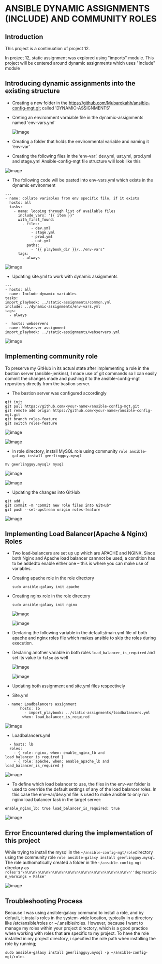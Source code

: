 # ANSIBLE DYNAMIC ASSIGNMENTS (INCLUDE) AND COMMUNITY ROLES

## Introduction 
  This project is a continuation of project 12.
  
  In project 12, static assignment was explored using "imports" module. This project will be centered around dynamic assignments which uses "Include" module
  
##  Introducing dynamic assignments into the existing structure
* Creating a new folder in the https://github.com/Mubarokahh/ansible-config-mgt.git called 'DYNAMIC-ASSIGNMENTS'
* Creting an environment varaiable file in the dynamic-assignments named 'env-vars.yml'

  ![image](https://github.com/Mubarokahh/DevOps-Projects/assets/135038657/c8de39eb-7b2e-485f-bb2d-5ebea7378e4a)

* Creating a folder that holds the environmental variable and naming it ‘env-var’
* Creating the following files in the ‘env-var’: dev.yml, uat.yml, prod.yml and stage.yml
 Ansible-config-mgt file structure will look like this

![image](https://github.com/Mubarokahh/DevOps-Projects/assets/135038657/05922fcf-fdb5-41a2-afc3-d930dabf21aa)

* The following code will be pasted into env-vars.yml which exists in the dynamic environment

```
---
- name: collate variables from env specific file, if it exists
  hosts: all
  tasks:
    - name: looping through list of available files
      include_vars: "{{ item }}"
      with_first_found:
        - files:
            - dev.yml
            - stage.yml
            - prod.yml
            - uat.yml
          paths:
            - "{{ playbook_dir }}/../env-vars"
      tags:
        - always

   ```

 ![image](https://github.com/Mubarokahh/DevOps-Projects/assets/135038657/9cc8c194-8afc-47ad-9617-5889272bc8f8)

 * Updating site.yml to work with dynamic assignments

  ```
 ---
- hosts: all
- name: Include dynamic variables 
  tasks:
  import_playbook: ../static-assignments/common.yml 
  include: ../dynamic-assignments/env-vars.yml
  tags:
    - always

-  hosts: webservers
- name: Webserver assignment
  import_playbook: ../static-assignments/webservers.yml
```

![image](https://github.com/Mubarokahh/DevOps-Projects/assets/135038657/d1ffcc9e-d14a-4428-b8da-419707c0dfc8)

## Implementing community role

To preserve my GitHub in its actual state after implementing a role in the bastion server (ansible-jenkins), I made use of git commands so I can easily commit the changes made and pushing it to the ansible-config-mgt repository directly from the bastion server.

 * The bastion server was configured accordingly
 
 ```
git init
git pull https://github.com/<your-name>/ansible-config-mgt.git
git remote add origin https://github.com/<your-name>/ansible-config-mgt.git
git branch roles-feature
git switch roles-feature

```


![image](https://github.com/Mubarokahh/DevOps-Projects/assets/135038657/f789b8fe-b1a6-440c-bd05-273513575090)

![image](https://github.com/Mubarokahh/DevOps-Projects/assets/135038657/625d646c-8e22-47dd-9753-38ba1235e66f)


* In role directory, install MySQL role using community `role ansible-galaxy install geerlingguy.mysql`

`mv geerlingguy.mysql/ mysql`

![image](https://github.com/Mubarokahh/DevOps-Projects/assets/135038657/2882d9eb-98bd-4eeb-8d30-9123e089c5aa)

![image](https://github.com/Mubarokahh/DevOps-Projects/assets/135038657/6988ca9b-e68d-4c58-b550-ef9569b44eff)

* Updating the changes into GitHub

```
git add .
git commit -m "Commit new role files into GitHub"
git push --set-upstream origin roles-feature

```

![image](https://github.com/Mubarokahh/DevOps-Projects/assets/135038657/4744732f-d55e-4d86-97fa-91f7c511b9a8)

## Implementing Load Balancer(Apache & Nginx) Roles
* Two load-balancers are set up up which are APACHE and NGINX. Since both Nginx and Apache load balancer cannnot be used, a condition has to be addedto enable either one – this is where you can make use of variables.

* Creating  apache role in the role directory
  
  `sudo ansible-galaxy init apache`

* Creating nginx role in the role directory

  `sudo ansible-galaxy init nginx`

  ![image](https://github.com/Mubarokahh/DevOps-Projects/assets/135038657/e6be869c-b7df-4cb9-a218-0e89ce1354cf)

  ![image](https://github.com/Mubarokahh/DevOps-Projects/assets/135038657/95c780bd-80c8-4c01-9ff9-79c07b80788b)

* Declaring the following variable in the  defaults/main.yml file of both apache and nginx roles file which makes ansible to skip the roles during execution.


* Declaring another variable in both roles `load_balancer_is_required` and set its value to `false` as well

  ![image](https://github.com/Mubarokahh/DevOps-Projects/assets/135038657/4d3aea93-a578-4e54-86fa-cacbd13f37cc)

  ![image](https://github.com/Mubarokahh/DevOps-Projects/assets/135038657/0a2d79a4-e773-4022-88af-05b824c79c82)

* Updating both assignment and site.yml files respectively

* Site.yml

```
 - name: Loadbalancers assignment
       hosts: lb
         - import_playbook: ../static-assignments/loadbalancers.yml
        when: load_balancer_is_required 
```

![image](https://github.com/Mubarokahh/DevOps-Projects/assets/135038657/6cc7310e-ed78-427d-a556-e7426b69abe3)


* Loadbalancers.yml

```
  - hosts: lb
  roles:
    - { role: nginx, when: enable_nginx_lb and load_balancer_is_required }
    - { role: apache, when: enable_apache_lb and load_balancer_is_required }
```
![image](https://github.com/Mubarokahh/DevOps-Projects/assets/135038657/0f192656-53e4-40ea-b23b-6354ac5ea41a)

* To define which load balancer to use, the files in the env-var folder is used to override the default settings of any of the load balancer roles. In this case the env-var/dev.yml file is used to make ansible to only run nginx load balancer task in the target server:

`enable_nginx_lb: true
load_balancer_is_required: true`

![image](https://github.com/Mubarokahh/DevOps-Projects/assets/135038657/f054a272-9756-41e1-bd3b-6c6c8537305f)






## Error Encountered during the implementation of this project

While trying to install the mysql in the `~/ansible-config-mgt/role`directory  using the community role `role ansible-galaxy install geerlingguy.mysql`. The role authomatically created a folder in the `~/ansible-config-mgt` directory as `roles'$'\n\n\n\n\n\n\n\n\n\n\n\n\n\n\n\n\n\n\n\n\n\n\n\n\n''deprecation_warnings = False'`

![image](https://github.com/Mubarokahh/DevOps-Projects/assets/135038657/591acf3d-60b5-48ae-b077-f290f73a7e47)

## Troubleshooting Process
   Because I was using ansible-galaxy command to install a role, and by default, it installs roles in the system-wide location, typically in a directory like /etc/ansible/roles or ~/.ansible/roles.
   However, because I want to manage my roles within your project directory, which is a good practice when working with roles that are specific to my project.
  To have the role installed in my project directory, i specified the role path when installing the role by running;
  
  `sudo ansible-galaxy install geerlingguy.mysql -p ~/ansible-config-mgt/roles`












